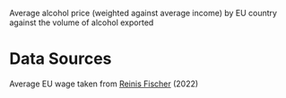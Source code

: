 Average alcohol price (weighted against average income) by EU country against the volume of alcohol exported

# Data Sources
Average EU wage taken from [Reinis Fischer](https://www.reinisfischer.com/average-monthly-salary-european-union-2022) (2022) 
